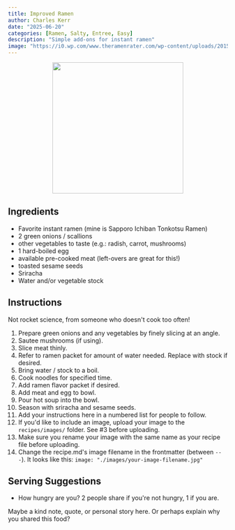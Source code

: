 ```yaml
---
title: Improved Ramen
author: Charles Kerr
date: "2025-06-20"
categories: [Ramen, Salty, Entree, Easy]
description: "Simple add-ons for instant ramen"
image: "https://i0.wp.com/www.theramenrater.com/wp-content/uploads/2015/12/2015_12_2_1875_007a.jpg"
---
```


<!-- Replace the img src file path below with the same path you used in the YAML above -->
<p align="center">
  <img src="https://i0.wp.com/www.theramenrater.com/wp-content/uploads/2015/12/2015_12_2_1875_007a.jpg?w=500&ssl=1" width="300"/>
</p>

## Ingredients

- Favorite instant ramen (mine is Sapporo Ichiban Tonkotsu Ramen)
- 2 green onions / scallions
- other vegetables to taste (e.g.: radish, carrot, mushrooms)
- 1 hard-boiled egg
- available pre-cooked meat (left-overs are great for this!)
- toasted sesame seeds
- Sriracha
- Water and/or vegetable stock

## Instructions

Not rocket science, from someone who doesn't cook too often!

1. Prepare green onions and any vegetables by finely slicing at an angle.
2. Sautee mushrooms (if using).
3. Slice meat thinly.
4. Refer to ramen packet for amount of water needed.  Replace with stock if desired.
5. Bring water / stock to a boil.
6. Cook noodles for specified time.
7. Add ramen flavor packet if desired.
8. Add meat and egg to bowl.
9. Pour hot soup into the bowl.
10. Season with sriracha and sesame seeds.
11. Add your instructions here in a numbered list for people to follow.
12. If you'd like to include an image, upload your image to the `recipes/images/` folder. See #3 before uploading.
13. Make sure you rename your image with the same name as your recipe file before uploading.
14. Change the recipe.md's image filename in the frontmatter (between `---`). It looks like this: `image: "./images/your-image-filename.jpg"`

## Serving Suggestions
- How hungry are you?  2 people share if you're not hungry, 1 if you are.

Maybe a kind note, quote, or personal story here. Or perhaps explain why you shared this food?
